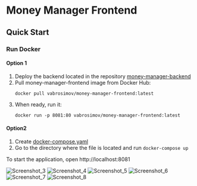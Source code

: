 # Money Manager Frontend

## Quick Start

### Run Docker

#### Option 1
1. Deploy the backend located in the repository [money-manager-backend](https://github.com/VladimirAbrosimov/money-manager-backend)
2. Pull money-manager-frontend image from Docker Hub:
   ```
   docker pull vabrosimov/money-manager-frontend:latest
   ```
3. When ready, run it:
   ```
   docker run -p 8081:80 vabrosimov/money-manager-frontend:latest
   ```
#### Option2
1. Create [docker-compose.yaml](https://github.com/VladimirAbrosimov/money-manager-frontend/blob/dev/docker-compose.yaml)
2. Go to the directory where the file is located and run `docker-compose up`

To start the application, open http://localhost:8081

![Screenshot_3](https://user-images.githubusercontent.com/30374265/157990055-2b39559e-3f8c-4bd0-bfe0-9a35ee3aa7e8.png)
![Screenshot_4](https://user-images.githubusercontent.com/30374265/157990062-2df9085e-5846-4084-bf89-c7b1ce721800.png)
![Screenshot_5](https://user-images.githubusercontent.com/30374265/157990075-13d60529-57c4-4cbe-835c-5aed69b6823c.png)
![Screenshot_6](https://user-images.githubusercontent.com/30374265/157993986-c8052fd4-01a4-4668-8594-8980875ee80a.png)
![Screenshot_7](https://user-images.githubusercontent.com/30374265/157994010-1a8113e4-f683-43a6-96f6-7ed3354a8e3f.png)
![Screenshot_8](https://user-images.githubusercontent.com/30374265/158075793-1ebb266f-6267-4ae7-9265-7d6b16577c8b.png)
